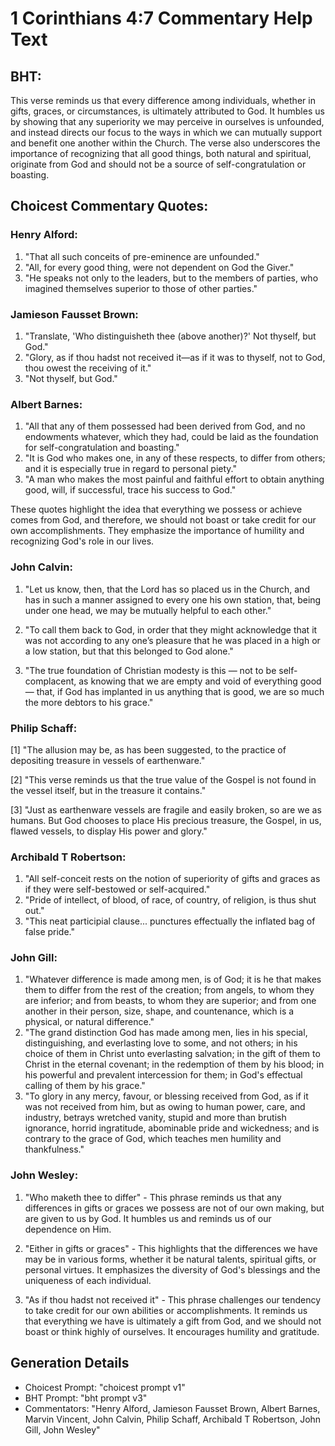 # 1 Corinthians 4:7 Commentary Help Text

## BHT:
This verse reminds us that every difference among individuals, whether in gifts, graces, or circumstances, is ultimately attributed to God. It humbles us by showing that any superiority we may perceive in ourselves is unfounded, and instead directs our focus to the ways in which we can mutually support and benefit one another within the Church. The verse also underscores the importance of recognizing that all good things, both natural and spiritual, originate from God and should not be a source of self-congratulation or boasting.

## Choicest Commentary Quotes:
### Henry Alford:
1. "That all such conceits of pre-eminence are unfounded."
2. "All, for every good thing, were not dependent on God the Giver."
3. "He speaks not only to the leaders, but to the members of parties, who imagined themselves superior to those of other parties."

### Jamieson Fausset Brown:
1. "Translate, 'Who distinguisheth thee (above another)?' Not thyself, but God."
2. "Glory, as if thou hadst not received it—as if it was to thyself, not to God, thou owest the receiving of it."
3. "Not thyself, but God."

### Albert Barnes:
1. "All that any of them possessed had been derived from God, and no endowments whatever, which they had, could be laid as the foundation for self-congratulation and boasting."
2. "It is God who makes one, in any of these respects, to differ from others; and it is especially true in regard to personal piety."
3. "A man who makes the most painful and faithful effort to obtain anything good, will, if successful, trace his success to God."

These quotes highlight the idea that everything we possess or achieve comes from God, and therefore, we should not boast or take credit for our own accomplishments. They emphasize the importance of humility and recognizing God's role in our lives.

### John Calvin:
1. "Let us know, then, that the Lord has so placed us in the Church, and has in such a manner assigned to every one his own station, that, being under one head, we may be mutually helpful to each other."

2. "To call them back to God, in order that they might acknowledge that it was not according to any one’s pleasure that he was placed in a high or a low station, but that this belonged to God alone."

3. "The true foundation of Christian modesty is this — not to be self-complacent, as knowing that we are empty and void of everything good — that, if God has implanted in us anything that is good, we are so much the more debtors to his grace."

### Philip Schaff:
[1] "The allusion may be, as has been suggested, to the practice of depositing treasure in vessels of earthenware." 

[2] "This verse reminds us that the true value of the Gospel is not found in the vessel itself, but in the treasure it contains." 

[3] "Just as earthenware vessels are fragile and easily broken, so are we as humans. But God chooses to place His precious treasure, the Gospel, in us, flawed vessels, to display His power and glory."

### Archibald T Robertson:
1. "All self-conceit rests on the notion of superiority of gifts and graces as if they were self-bestowed or self-acquired."
2. "Pride of intellect, of blood, of race, of country, of religion, is thus shut out."
3. "This neat participial clause... punctures effectually the inflated bag of false pride."

### John Gill:
1. "Whatever difference is made among men, is of God; it is he that makes them to differ from the rest of the creation; from angels, to whom they are inferior; and from beasts, to whom they are superior; and from one another in their person, size, shape, and countenance, which is a physical, or natural difference."
2. "The grand distinction God has made among men, lies in his special, distinguishing, and everlasting love to some, and not others; in his choice of them in Christ unto everlasting salvation; in the gift of them to Christ in the eternal covenant; in the redemption of them by his blood; in his powerful and prevalent intercession for them; in God's effectual calling of them by his grace."
3. "To glory in any mercy, favour, or blessing received from God, as if it was not received from him, but as owing to human power, care, and industry, betrays wretched vanity, stupid and more than brutish ignorance, horrid ingratitude, abominable pride and wickedness; and is contrary to the grace of God, which teaches men humility and thankfulness."

### John Wesley:
1. "Who maketh thee to differ" - This phrase reminds us that any differences in gifts or graces we possess are not of our own making, but are given to us by God. It humbles us and reminds us of our dependence on Him.

2. "Either in gifts or graces" - This highlights that the differences we have may be in various forms, whether it be natural talents, spiritual gifts, or personal virtues. It emphasizes the diversity of God's blessings and the uniqueness of each individual.

3. "As if thou hadst not received it" - This phrase challenges our tendency to take credit for our own abilities or accomplishments. It reminds us that everything we have is ultimately a gift from God, and we should not boast or think highly of ourselves. It encourages humility and gratitude.


## Generation Details
- Choicest Prompt: "choicest prompt v1"
- BHT Prompt: "bht prompt v3"
- Commentators: "Henry Alford, Jamieson Fausset Brown, Albert Barnes, Marvin Vincent, John Calvin, Philip Schaff, Archibald T Robertson, John Gill, John Wesley"
